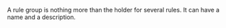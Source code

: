 A rule group is nothing more than the holder for several rules. It can have a name and a description.

